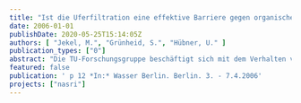 ```yaml
---
title: "Ist die Uferfiltration eine effektive Barriere gegen organische Substanzen und Arzneimittelrückstände?"
date: 2006-01-01
publishDate: 2020-05-25T15:14:05Z
authors: [ "Jekel, M.", "Grünheid, S.", "Hübner, U." ]
publication_types: ["0"]
abstract: "Die TU-Forschungsgruppe beschäftigt sich mit dem Verhalten von DOC und organischen Einzelstoffen bei der Uferfiltration. Die Forschung soll Einblick in die Vielzahl von Einflussfaktoren geben, die das Verhalten der Organik in der Bodenpassage beeinflussen. Unterschiedliche Redoxverhältnisse, Aufenthaltszeiten und Bodenbeschaffenheiten beeinflussen den Abbau der Organik. Die Forschung im Rahmen des NASRIProjektes konzentrierte sich in der ersten Phase auf ein umfangreiches Feldmonitoring, welches im Zeitraum Mai 2002August 2005 durchgeführt wurde. Dazu wurden drei Feldstandorte in Berlin ausgewählt, an welchen ein deutlicher Einfluss von behandeltem Abwasser auf das Oberflächenwasser vorliegt. Zusätzlich wurde eine Vielzahl von Experimenten an Bodensäulenanlagen durchgeführt. Neben einem 30 mBodensäulensystem in Berlin- Marienfelde, wurden eine redoxgeregelte Bodensäulenanlage und eine temperaturgeregelte Bodensäulenanlage für die Untersuchungen aufgebaut. Die Feldund Bodensäulenproben wurden mittels DOC, SAK, LC-OCD, differenziertem AOX und Spurenstoffanalytik (HPLC-FLD und HPLC-MS/MS) untersucht. Die Ergebnisse zeigten, dass sowohl oxische als auch anoxisch/anaerobe Infiltrationsbedingungen zu einem ähnlich niedrigen DOC führen können. Unter oxischen Verhältnissen ist zur Mineralisierung des BDOC nur eine einmonatige Bodenpassage notwendig, während es unter anoxisch/anaeroben Verhältnissen aufgrund der langsameren Abbaukinetik bis zu 6 Monate dauern kann. Die Ergebnisse der DOCFraktionierung mittels LC-OCD zeigten, dass die Fraktion der Polysaccharide unter allen Bedingungen sehr schnell abgebaut wurde. Dagegen wurde für die anderen Fraktionen (Huminstoffe, Building Blocks etc.) nur eine partielle Entfernung beobachtet. Bezüglich der Spurenstoffe konnte gezeigt werden, dass das Röntgenkontrastmittel Iopromid in allen Felduntersuchungen schnell entfernt wurde. In den Bodensäulenexperimenten zeigte sich, dass die Entfernung durch Metabolisierung und nicht durch Mineralisierung zustande kam. Das Antibiotikum Sulfamethoxazole wurde unter anoxisch/anaeroben Verhältnissen effektiver entfernt (bis zu 80%), während unter oxischen Bedingungen maximal 50% der Ausgangskonzentration abgebaut wurden."
featured: false
publication: ' p 12 *In:* Wasser Berlin. Berlin. 3. - 7.4.2006'
projects: ["nasri"]
---
```


